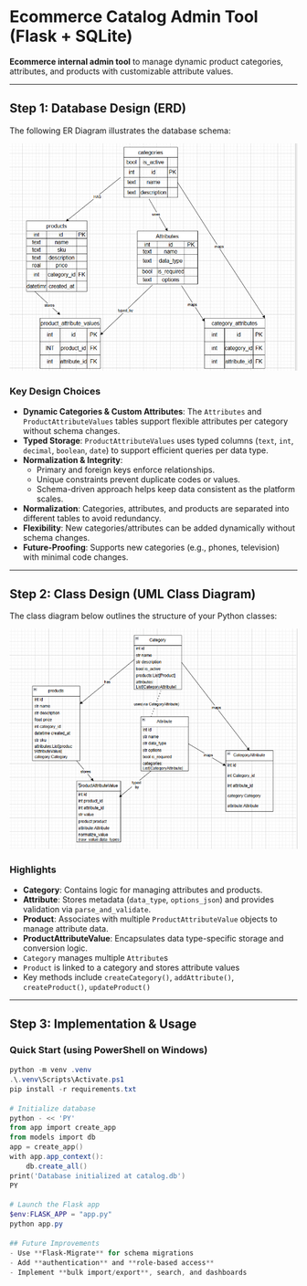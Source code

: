 # Ecommerce Catalog Admin Tool (Flask + SQLite)

**Ecommerce internal admin tool** to manage dynamic product categories, attributes, and products with customizable attribute values.

---

##  Step 1: Database Design (ERD)

The following ER Diagram illustrates the database schema:

![ER Diagram](screenshots/erdiagram.png)

### Key Design Choices
- **Dynamic Categories & Custom Attributes**: The `Attributes` and `ProductAttributeValues` tables support flexible attributes per category without schema changes.
- **Typed Storage**: `ProductAttributeValues` uses typed columns (`text`, `int`, `decimal`, `boolean`, `date`) to support efficient queries per data type.
- **Normalization & Integrity**:
  - Primary and foreign keys enforce relationships.
  - Unique constraints prevent duplicate codes or values.
  - Schema-driven approach helps keep data consistent as the platform scales.
- **Normalization**: Categories, attributes, and products are separated into different tables to avoid redundancy.  
- **Flexibility**: New categories/attributes can be added dynamically without schema changes.  
- **Future-Proofing**: Supports new categories (e.g., phones, television) with minimal code changes.

---

##  Step 2: Class Design (UML Class Diagram)

The class diagram below outlines the structure of your Python classes:

![Class Diagram](class_diag.png)

### Highlights
- **Category**: Contains logic for managing attributes and products.
- **Attribute**: Stores metadata (`data_type`, `options_json`) and provides validation via `parse_and_validate`.
- **Product**: Associates with multiple `ProductAttributeValue` objects to manage attribute data.
- **ProductAttributeValue**: Encapsulates data type-specific storage and conversion logic.
- `Category` manages multiple `Attribute`s  
- `Product` is linked to a category and stores attribute values  
- Key methods include `createCategory()`, `addAttribute()`, `createProduct()`, `updateProduct()`  

---

##  Step 3: Implementation & Usage

###  Quick Start (using PowerShell on Windows)
```powershell
python -m venv .venv
.\.venv\Scripts\Activate.ps1
pip install -r requirements.txt

# Initialize database
python - << 'PY'
from app import create_app
from models import db
app = create_app()
with app.app_context():
    db.create_all()
print('Database initialized at catalog.db')
PY

# Launch the Flask app
$env:FLASK_APP = "app.py"
python app.py

## Future Improvements
- Use **Flask-Migrate** for schema migrations
- Add **authentication** and **role-based access**
- Implement **bulk import/export**, search, and dashboards

